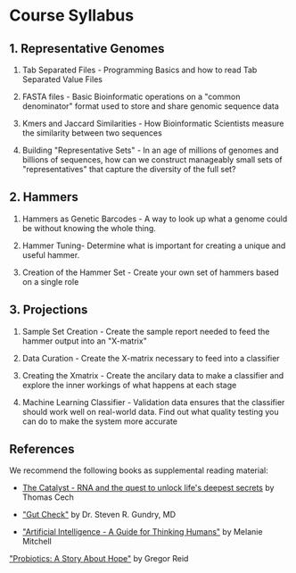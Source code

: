 # Course Syllabus

## 1. Representative Genomes

1. Tab Separated Files - Programming Basics and how to read Tab Separated Value Files

2. FASTA files - Basic Bioinformatic operations on a "common denominator" format used to store and share genomic sequence data

3. Kmers and Jaccard Similarities - How Bioinformatic Scientists measure the similarity between two sequences

4. Building "Representative Sets" - In an age of millions of genomes and billions of sequences, how can we construct manageably small sets of "representatives" that capture the diversity of the full set?

## 2. Hammers

1. Hammers as Genetic Barcodes - A way to look up what a genome could be without knowing the whole thing.

2. Hammer Tuning- Determine what is important for creating a unique and useful hammer. 

3. Creation of the Hammer Set - Create your own set of hammers based on a single role

## 3. Projections

1. Sample Set Creation - Create the sample report needed to feed the hammer output into an "X-matrix"

2. Data Curation - Create the X-matrix necessary to feed into a classifier

3. Creating the Xmatrix - Create the ancilary data to make a classifier and explore the inner workings of what happens at each stage

4. Machine Learning Classifier - Validation data ensures that the classifier should work well on real-world data. Find out what quality testing you can do to make the system more accurate


## References

We recommend the following books as supplemental reading material:

* [The Catalyst - RNA and the quest to unlock life's deepest secrets](https://books.google.com/books/about/The_Catalyst_RNA_and_the_Quest_to_Unlock.html?id=TizXEAAAQBAJ)
by Thomas Cech

* ["Gut Check"](https://books.google.com/books/about/Gut_Check.html?id=17S4EAAAQBAJ)
by Dr. Steven R. Gundry, MD

* ["Artificial Intelligence - A Guide for Thinking Humans"](https://www.google.com/books/edition/Artificial_Intelligence/65iEDwAAQBAJ?hl=en&gbpv=0)
by Melanie Mitchell

["Probiotics: A Story About  Hope"](https://books.google.com/books/about/Probiotics.html?id=m7Lf0AEACAAJ) by Gregor Reid
